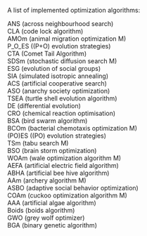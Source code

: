A list of implemented optimization algorithms: 

ANS (across neighbourhood search)               
CLA (code lock algorithm)               
AMOm (animal migration optimization M)                      
P_O_ES ((P+O) evolution strategies)               
CTA (Comet Tail Algorithm)               
SDSm (stochastic diffusion search M)               
ESG (evolution of social groups)               
SIA (simulated isotropic annealing)  
ACS (artificial cooperative search)               
ASO (anarchy society optimization)                      
TSEA (turtle shell evolution algorithm)               
DE (differential evolution)               
CRO (chemical reaction optimisation)               
BSA (bird swarm algorithm)                                        
BCOm (bacterial chemotaxis optimization M)                                      
(PO)ES ((PO) evolution strategies)               
TSm (tabu search M)               
BSO (brain storm optimization)               
WOAm (wale optimization algorithm M)  
AEFA (artificial electric field algorithm)         
ABHA (artificial bee hive algorithm)        
AAm (archery algorithm M)                     
ASBO (adaptive social behavior optimization)        
COAm (cuckoo optimization algorithm M)               
AAA (artificial algae algorithm)                           
Boids (boids algorithm)               
GWO (grey wolf optimizer)   
BGA (binary genetic algorithm)                           